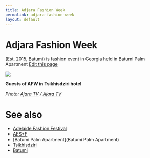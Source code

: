 ```yaml
---
title: Adjara Fashion Week
permalink: adjara-fashion-week
layout: default
---
```


# Adjara Fashion Week

(Est. 2015, Batumi) is fashion event in Georgia held in  Batumi Palm Apartment [Edit this page](http://prose.io/#indexmod/encyclopedia/edit/master/adjara-fashion-week.md)

![](http://ajaratv.ge/files/photos/Sainformacio/V-ACHARA%20FESHEN%20VIKI%20%20CHRA%203.xmp.mpg_20170724_180654.690.jpg)

**Guests of AFW in Tsikhisdziri hotel**

*Photo: [Ajara TV](http://ajaratv.ge/news/en/17964/ajara-fashion-week.html) / [Ajara TV](http://ajaratv.ge/news/en/17964/ajara-fashion-week.html)*

# See also

+ [Adelaide Fashion Festival](adelaide-fashion-festival)
+ [AES+F](aes+f)
+ [Batumi Palm Apartment](Batumi Palm Apartment)
+ [Tsikhisdziri](Tsikhisdziri)
+ [Batumi](Batumi)
